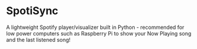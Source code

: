 # SpotiSync
 A lightweight Spotify player/visualizer built in Python - recommended for low power computers such as Raspberry Pi  to show your Now Playing song and the last listened song!

